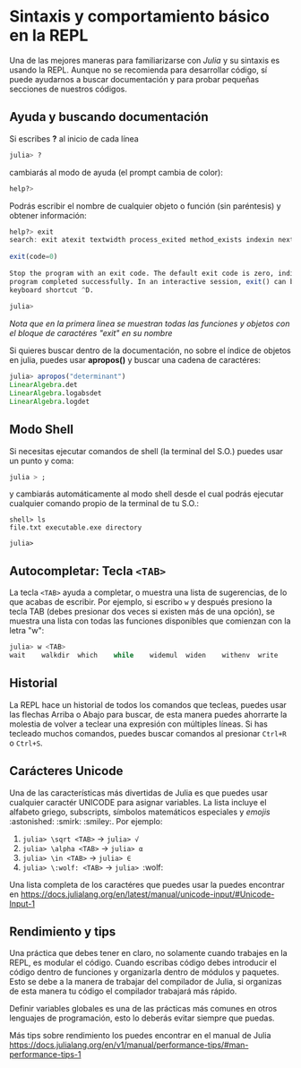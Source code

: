 # Sintaxis y comportamiento básico en la REPL

Una de las mejores maneras para familiarizarse con *Julia* y su sintaxis es usando la REPL.
Aunque no se recomienda para desarrollar código, sí puede ayudarnos a buscar documentación y para probar pequeñas secciones de nuestros códigos.

## Ayuda y buscando documentación
Si escribes **?** al inicio de cada línea 
```julia
julia> ?
```
cambiarás al modo de ayuda (el prompt cambia de color):

```julia
help?>
```
Podrás escribir el nombre de cualquier objeto o función (sin paréntesis) y obtener información:
```julia
help?> exit
search: exit atexit textwidth process_exited method_exists indexin nextind IndexLinear TextDisplay istextmime
   
exit(code=0)
   
Stop the program with an exit code. The default exit code is zero, indicating that the 
program completed successfully. In an interactive session, exit() can be called with the 
keyboard shortcut ^D.
   
julia>
```
*Nota que en la primera linea se muestran todas las funciones y objetos con el bloque de caractéres "exit" en su nombre*

Si quieres buscar dentro de la documentación, no sobre el índice de objetos en julia, puedes usar **apropos()**  y buscar una cadena de caractéres:
```julia
julia> apropos("determinant")
LinearAlgebra.det
LinearAlgebra.logabsdet
LinearAlgebra.logdet
```
## Modo Shell
Si necesitas ejecutar comandos de shell (la terminal del S.O.) puedes usar un punto y coma:
```julia
julia > ;
```
y cambiarás automáticamente al modo shell desde el cual podrás ejecutar cualquier comando propio de la terminal de tu S.O.:
```shell
shell> ls 
file.txt executable.exe directory

julia>
```
## Autocompletar: Tecla `<TAB>`
La tecla `<TAB>` ayuda a completar, o muestra una lista de sugerencias, de lo que acabas de escribir. Por ejemplo, si escribo `w` y después presiono la tecla TAB
(debes presionar dos veces si existen más de una opción), se muestra una lista con todas las funciones disponibles que comienzan con la letra "w":
```julia
julia> w <TAB>
wait    walkdir  which    while    widemul  widen    withenv  write
```
## Historial
La REPL hace un historial de todos los comandos que tecleas, puedes usar las flechas Arriba o Abajo para buscar, de esta manera puedes ahorrarte la molestia de volver a teclear una expresión
con múltiples líneas. Si has tecleado muchos comandos, puedes buscar comandos al presionar `Ctrl+R` o `Ctrl+S`. 

## Carácteres Unicode 
Una de las características más divertidas de Julia es que puedes usar cualquier caractér UNICODE para asignar variables. La lista incluye el alfabeto griego,
subscripts, símbolos matemáticos especiales y *emojis* \:astonished: \:smirk: \:smiley:. Por ejemplo:
1. `julia> \sqrt <TAB>` -> `julia> √`
2. `julia> \alpha <TAB>` -> `julia> α`
3. `julia> \in <TAB>` -> `julia> ∈`
4.  `julia> \:wolf: <TAB>` -> `julia> `\:wolf:

Una lista completa de los caractéres que puedes usar la puedes encontrar en https://docs.julialang.org/en/latest/manual/unicode-input/#Unicode-Input-1

## Rendimiento y tips
Una práctica que debes tener en claro, no solamente cuando trabajes en la REPL, es modular el código. Cuando escribas código debes
introducir el código dentro de funciones y organizarla dentro de módulos y paquetes. Esto se debe a la manera de trabajar del compilador
de Julia, si organizas de esta manera tu código el compilador trabajará más rápido.

Definir variables globales es una de las prácticas más comunes en otros lenguajes de programación, esto lo deberás evitar siempre que puedas.

Más tips sobre rendimiento los puedes encontrar en el manual de Julia https://docs.julialang.org/en/v1/manual/performance-tips/#man-performance-tips-1

